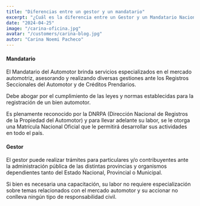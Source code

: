 ```yaml
---
title: "Diferencias entre un gestor y un mandatario"
excerpt: "¿Cuál es la diferencia entre un Gestor y un Mandatario Nacional?"
date: "2024-04-25"
image: "/carina-oficina.jpg"
avatar: "/customers/carina-blog.jpg"
autor: "Carina Noemi Pacheco"
---
```


#### Mandatario

El Mandatario del Automotor brinda servicios especializados en el mercado automotriz, asesorando y realizando 
diversas gestiones ante los Registros Seccionales del Automotor y de Créditos Prendarios.

Debe abogar por el cumplimiento de las leyes y normas establecidas para la registración de un bien automotor.

Es plenamente reconocido por la DNRPA (Dirección Nacional de Registros de la Propiedad del Automotor) y para llevar adelante su labor, se le otorga una Matrícula Nacional Oficial que le permitirá desarrollar sus actividades en todo el país.

#### Gestor

El gestor puede realizar trámites para particulares y/o contribuyentes ante la administración pública de las distintas provincias y organismos dependientes tanto del Estado Nacional, Provincial o Municipal.

Si bien es necesaria una capacitación, su labor no requiere especialización sobre temas relacionados con el mercado automotor y su accionar no conlleva ningún tipo de responsabilidad civil.
